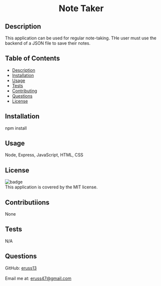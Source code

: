   <h1 align="center">Note Taker</h1>

  ## Description
  This application can be used for regular note-taking.  THe user must use the backend of a JSON file to save their notes.

  ## Table of Contents
  - [Description](#description)
  - [Installation](#installation)
  - [Usage](#usage)
  - [Tests](#tests)
  - [Contributing](#contributing)
  - [Questions](#questions)
  - [License](#license)

  ## Installation
  npm install

  ## Usage
  Node, Express, JavaScript, HTML, CSS

  ## License
  ![badge](https://img.shields.io/badge/license-MIT-brightgreen)
  <br />
  This application is covered by the MIT license. 

  ## Contributiions
  None

  ## Tests
  N/A

  ## Questions

  GitHub: [eruss13](https://github.com/eruss13)
  <br />
  <br />
  Email me at: eruss47@gmail.com

